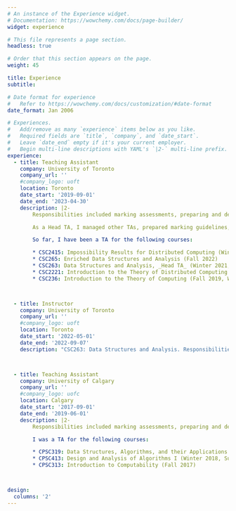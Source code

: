 ```yaml
---
# An instance of the Experience widget.
# Documentation: https://wowchemy.com/docs/page-builder/
widget: experience

# This file represents a page section.
headless: true

# Order that this section appears on the page.
weight: 45

title: Experience
subtitle:

# Date format for experience
#   Refer to https://wowchemy.com/docs/customization/#date-format
date_format: Jan 2006

# Experiences.
#   Add/remove as many `experience` items below as you like.
#   Required fields are `title`, `company`, and `date_start`.
#   Leave `date_end` empty if it's your current employer.
#   Begin multi-line descriptions with YAML's `|2-` multi-line prefix.
experience:
  - title: Teaching Assistant
    company: University of Toronto
    company_url: ''
    #company_logo: uoft
    location: Toronto
    date_start: '2019-09-01'
    date_end: '2023-04-30'
    description: |2-
        Responsibilities included marking assessments, preparing and delivering tutorials, and holding office hours.

        As a Head TA, I managed other TAs, prepared marking guidelines, ensured assessments were graded in a timely manner, and communicated directly with the course instructor.

        So far, I have been a TA for the following courses:

        * CSC2415: Impossibility Results for Distributed Computing (Winter 2023)
        * CSC265: Enriched Data Structures and Analysis (Fall 2022)
        * CSC263: Data Structures and Analysis, _Head TA_ (Winter 2021, Winter 2022)
        * CSC2221: Introduction to the Theory of Distributed Computing (Fall 2020, Fall 2021)
        * CSC236: Introduction to the Theory of Computing (Fall 2019, Winter 2020, Summer 2020)



  - title: Instructor
    company: University of Toronto
    company_url: ''
    #company_logo: uoft
    location: Toronto
    date_start: '2022-05-01'
    date_end: '2022-09-07'
    description: "CSC263: Data Structures and Analysis. Responsibilities included designing assessments, preparing and delivering lectures, holding office hours, and communicating with students."



  - title: Teaching Assistant
    company: University of Calgary
    company_url: ''
    #company_logo: uofc
    location: Calgary
    date_start: '2017-09-01'
    date_end: '2019-06-01'
    description: |2-
        Responsibilities included marking assessments, preparing and delivering tutorials, holding office hours, and occasionally conducting lectures.

        I was a TA for the following courses:

        * CPSC319: Data Structures, Algorithms, and their Applications (Winter 2019)
        * CPSC413: Design and Analysis of Algorithms I (Winter 2018, Summer 2018)
        * CPSC313: Introduction to Computability (Fall 2017)



design:
  columns: '2'
---
```


